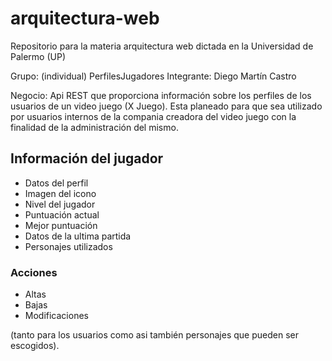 # arquitectura-web
Repositorio para la materia arquitectura web dictada en la Universidad de Palermo (UP)

Grupo: (individual) PerfilesJugadores 
Integrante: Diego Martín Castro

Negocio: Api REST que proporciona información sobre los perfiles de los usuarios de un video juego (X Juego). Esta planeado para que sea utilizado por usuarios internos de la compania creadora del video juego con la finalidad de la administración del mismo.

## Información del jugador

- Datos del perfil 
- Imagen del icono
- Nivel del jugador
- Puntuación actual
- Mejor puntuación
- Datos de la ultima partida
- Personajes utilizados

### Acciones 
- Altas
- Bajas
- Modificaciones

(tanto para los usuarios como asi también personajes que pueden ser escogidos).    
